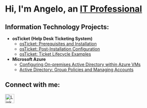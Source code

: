 <h1>Hi, I'm Angelo, an <a href="https://linkedin.com/in/angelobreyes">IT Professional</a></h1>

<h2>Information Technology Projects:</h2>

- <b>osTicket (Help Desk Ticketing System)</b>
  - [osTicket: Prerequisites and Installation](https://github.com/angelobreyes/osticket-prereqs)
  - [osTicket: Post-Installation Configuration](https://github.com/angelobreyes/post-install-config)
  - [osTicket: Ticket Lifecycle Examples](https://github.com/angelobreyes/ticket-lifecycle)
- <b>Microsoft Azure</b>
  - [Configuring On-premises Active Directory within Azure VMs](https://github.com/angelobreyes/configure-ad)
  - [Active Directory: Group Policies and Managing Accounts](https://github.com/angelobreyes/ad-group-policies)

<h2>Connect with me:</h2>

<a href="https://www.linkedin.com/in/angelobreyes" target="_blank">
  <img src="https://cdn.jsdelivr.net/gh/devicons/devicon/icons/linkedin/linkedin-original.svg" alt="LinkedIn" width="30" height="30"/>
</a>
